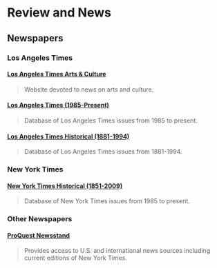 # Review and News

## Newspapers

### Los Angeles Times

#### [Los Angeles Times Arts & Culture](http://www.latimes.com/entertainment/arts/)

> Website devoted to news on arts and culture.

#### [Los Angeles Times \(1985-Present\)](http://summit.csuci.edu:2048/login?url=http://search.proquest.com/latimes?accountid=7284)

> Database of Los Angeles Times issues from 1985 to present.

#### [Los Angeles Times Historical \(1881-1994\)](http://summit.csuci.edu:2048/login?url=http://search.proquest.com/hnplatimes?accountid=7284)

> Database of Los Angeles Times issues from 1881-1994.

### New York Times

#### [New York Times Historical \(1851-2009\)](http://summit.csuci.edu:2048/login?url=http://search.proquest.com/hnpnewyorktimeswindex?accountid=7284)

> Database of New York Times issues from 1985 to present.

### Other Newspapers

#### [ProQuest Newsstand](http://summit.csuci.edu:2048/login?url=http://search.proquest.com/newsstand?accountid=7284)

> Provides access to U.S. and international news sources including current editions of New York Times.



